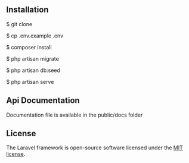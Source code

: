 

## Installation

$ git clone

$ cp .env.example .env

$ composer install

$ php artisan migrate

$ php artisan db:seed

$ php artisan serve 

## Api Documentation

Documentation file is available in the public/docs folder

## License

The Laravel framework is open-source software licensed under the [MIT license](https://opensource.org/licenses/MIT).
